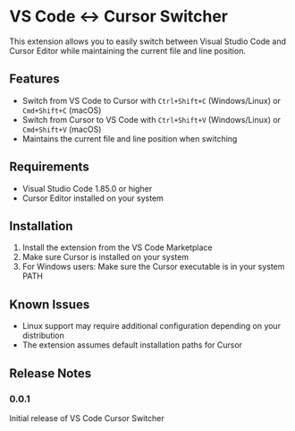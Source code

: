 # VS Code <-> Cursor Switcher

This extension allows you to easily switch between Visual Studio Code and Cursor Editor while maintaining the current file and line position.

## Features

- Switch from VS Code to Cursor with `Ctrl+Shift+C` (Windows/Linux) or `Cmd+Shift+C` (macOS)
- Switch from Cursor to VS Code with `Ctrl+Shift+V` (Windows/Linux) or `Cmd+Shift+V` (macOS)
- Maintains the current file and line position when switching

## Requirements

- Visual Studio Code 1.85.0 or higher
- Cursor Editor installed on your system

## Installation

1. Install the extension from the VS Code Marketplace
2. Make sure Cursor is installed on your system
3. For Windows users: Make sure the Cursor executable is in your system PATH

## Known Issues

- Linux support may require additional configuration depending on your distribution
- The extension assumes default installation paths for Cursor

## Release Notes

### 0.0.1

Initial release of VS Code Cursor Switcher 
